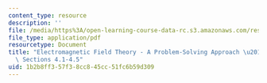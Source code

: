 ```yaml
---
content_type: resource
description: ''
file: /media/https%3A/open-learning-course-data-rc.s3.amazonaws.com/res-6-002-electromagnetic-field-theory-a-problem-solving-approach-spring-2008/1b2b8ff357f38cc845cc51fc6b59d309_MITRES_6_002S08_chp04_text.pdf
file_type: application/pdf
resourcetype: Document
title: "Electromagnetic Field Theory - A Problem-Solving Approach \u2013 Chapter 4:\
  \ Sections 4.1-4.5"
uid: 1b2b8ff3-57f3-8cc8-45cc-51fc6b59d309
---
```

